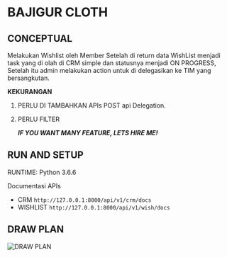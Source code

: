 # BAJIGUR CLOTH

## CONCEPTUAL
Melakukan Wishlist oleh Member Setelah di return data WishList menjadi task yang di olah di CRM simple dan statusnya menjadi ON PROGRESS, Setelah itu admin melakukan action untuk di delegasikan ke TIM yang bersangkutan. 

**KEKURANGAN**
1. PERLU DI TAMBAHKAN APIs POST api Delegation. 
2. PERLU FILTER
   
   ***IF YOU WANT MANY FEATURE, LETS HIRE ME!***

## RUN AND SETUP
RUNTIME: Python 3.6.6

Documentasi APIs
- CRM
```http://127.0.0.1:8000/api/v1/crm/docs```
- WISHLIST
  ```http://127.0.0.1:8000/api/v1/wish/docs```


## DRAW PLAN

![DRAW PLAN](./draw_plan.png)